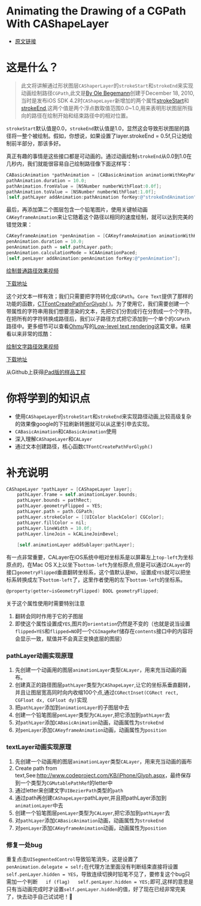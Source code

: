 # Animating the Drawing of a CGPath With CAShapeLayer
* [原文链接](http://oleb.net/blog/2010/12/animating-drawing-of-cgpath-with-cashapelayer/)


# 这是什么？
> 此文将讲解通过形状图层`CAShaperLayer`的`strokeStart`和`strokeEnd`来实现动画绘制路径`CGPath`,此文是[By Ole Begemann](http://oleb.net)创建于December 18, 2010,当时是发布iOS SDK 4.2时`CAShapeLayer`新增加的两个属性[strokeStart](http://developer.apple.com/library/ios/documentation/GraphicsImaging/Reference/CAShapeLayer_class/Reference/Reference.html#//apple_ref/doc/uid/TP40008314-CH1-SW16)和[strokeEnd](http://developer.apple.com/library/ios/documentation/GraphicsImaging/Reference/CAShapeLayer_class/Reference/Reference.html#//apple_ref/doc/uid/TP40008314-CH1-SW15),这两个值是两个浮点数取值范围0.0~1.0,用来表明形状图层所指向的路径在绘制开始和结束路径中的相对位置。

`strokeStart`默认值是0.0，`strokeEnd`默认值是1.0，显然这会导致形状图层的路径将一整个被绘制。假如，你想说，如果设置了layer.strokeEnd = 0.5f,只让她绘制前半部分，那该多好。

真正有趣的事情是这些接口都是可动画的。通过动画绘制`strokeEnd`从0.0到1.0在几秒内，我们就能很容易自己绘制路径像下面这样写：

```objective-c
CABasicAnimation *pathAnimation = [CABasicAnimation animationWithKeyPath:@"strokeEnd"];
pathAnimation.duration = 10.0;
pathAnimation.fromValue = [NSNumber numberWithFloat:0.0f];
pathAnimation.toValue = [NSNumber numberWithFloat:1.0f];
[self.pathLayer addAnimation:pathAnimation forKey:@"strokeEndAnimation"];
```

最后，再添加第二个图层包含一个铅笔图片，使用关键帧动画` CAKeyframeAnimation`来让它随着这个路径以相同的速度绘制，就可以达到完美的错觉效果：

```objective-c
CAKeyframeAnimation *penAnimation = [CAKeyframeAnimation animationWithKeyPath:@"position"];
penAnimation.duration = 10.0;
penAnimation.path = self.pathLayer.path;
penAnimation.calculationMode = kCAAnimationPaced;
[self.penLayer addAnimation:penAnimation forKey:@"penAnimation"];
```

[绘制普通路径效果视频](http://oleb.net/media/AnimatedPathsHausVomNikolaus.mp4)

[下载地址](http://oleb.net/media/AnimatedPathsHausVomNikolaus.mp4)

这个对文本一样有效；我们只需要把字符转化成`CGPath`。`Core Text`提供了那样的功能的函数，[CTFontCreatePathForGlyph( )](http://developer.apple.com/library/ios/documentation/Carbon/Reference/CTFontRef/Reference/reference.html#//apple_ref/c/func/CTFontCreatePathForGlyph)。为了使用它，我们需要创建一个带属性的字符串用我们想要渲染的文本，先把它们分割成行在分割成一个个字符。在把所有的字符转换成路径后，我们以子路径方式把它添加到一个单个的`CGPath`路径中。更多细节可以查看[Ohmu](http://www.codeproject.com/script/Membership/View.aspx?mid=2887692)写的[Low-level text rendering](http://www.codeproject.com/KB/iPhone/Glyph.aspx)这篇文章。结果看以来非常的炫酷：

[绘制文字路径效果视频](http://oleb.net/media/AnimatedPathsHelloWorld.mp4)

[下载地址](http://oleb.net/media/AnimatedPathsHelloWorld.mp4)

从Github上获得[iPad版的样品工程](http://github.com/ole/Animated-Paths)

# 你将学到的知识点
* 使用`CAShapeLayer`的`strokeStart`和`strokeEnd`来实现路径动画,比较高级复杂的效果像google的下拉刷新转圈就可以从这里引申去实现。
* `CABasicAnimation`和`CABasicAnimation`使用
* 深入理解`CAShapeLayer`和`CALayer`
* 通过文本创建路径，核心函数`CTFontCreatePathForGlyph()`


# 补充说明

```objective-c
CAShapeLayer *pathLayer = [CAShapeLayer layer];
    pathLayer.frame = self.animationLayer.bounds;
    pathLayer.bounds = pathRect;
    pathLayer.geometryFlipped = YES;
    pathLayer.path = path.CGPath;
    pathLayer.strokeColor = [[UIColor blackColor] CGColor];
    pathLayer.fillColor = nil;
    pathLayer.lineWidth = 10.0f;
    pathLayer.lineJoin = kCALineJoinBevel;
    
    [self.animationLayer addSublayer:pathLayer];
```

有一点非常重要，CALayer在iOS系统中相对坐标系是以屏幕左上`top-left`为坐标原点的，在Mac OS X上以坐下`bottom-left`为坐标原点,但是可以通过`CALayer`的接口`geometryFlipped`垂直翻转坐标系，这个值默认是`NO`，设置成`YES`就可以把坐标系转换成左下`bottom-left`了，这里作者使用的左下`bottom-left`的坐标系。


```objective-c
@property(getter=isGeometryFlipped) BOOL geometryFlipped;
```
关于这个属性使用时需要特别注意

1. 翻转会同时作用于它的子图层
2. 即使这个属性设置成`YES`,图片的`orientation`仍然是不变的（也就是说当设置`flipped=YES`和`flipped=NO`时一个`CGImageRef`储存在`contents`接口中的内容将会显示一致，赋值并不会真正变换底层的图层）

### pathLayer动画实现原理
1. 先创建一个动画用的图层`animationLayer`类型`CALayer`，用来充当动画的画布。
2. 创建真正的路径图层`pathLayer`类型为`CAShapeLayer`,让它的坐标系垂直翻转，并且让图层宽高同时向内收缩100个点,通过`CGRectInset(CGRect rect, CGFloat dx, CGFloat dy)`实现
3. 把`pathLayer`添加到`animationLayer`的子图层中去
4. 创建一个铅笔图层`penLayer`类型为`CALayer`,把它添加到`pathLayer`去
5. 对`pathLayer`添加`CABasicAnimation`动画，动画属性为`strokeEnd`
6. 对`penLayer`添加`CAKeyframeAnimation`动画，动画属性为`position`

### textLayer动画实现原理
1. 先创建一个动画用的图层`animationLayer`类型`CALayer`，用来充当动画的画布
2. Create path from text,See:<http://www.codeproject.com/KB/iPhone/Glyph.aspx>，最终保存到一个类型为`CGMutablePathRef`的letter中
3. 通过letter来创建文字`UIBezierPath`类型的`path`
4. 通过path再创建`CAShapeLayer`pathLayer,并且把pathLayer添加到`animationLayer`中去
5. 创建一个铅笔图层`penLayer`类型为`CALayer`,把它添加到`pathLayer`去
5. 对`pathLayer`添加`CABasicAnimation`动画，动画属性为`strokeEnd`
6. 对`penLayer`添加`CAKeyframeAnimation`动画，动画属性为`position`



### 修复一处bug
重复点击`UISegmentedControl`导致铅笔消失，这是设置了` penAnimation.delegate = self;`在代理方法里面没有判断结束直接将设置`self.penLayer.hidden = YES`，导致连续切换时铅笔不见了，要修复这个bug只需加一个判断`    if (flag)   self.penLayer.hidden = YES;
`即可,这样的意思是只有当动画完成时才设置`self.penLayer.hidden`的值，好了现在已经非常完美了，快去动手自己试试吧！🍺












